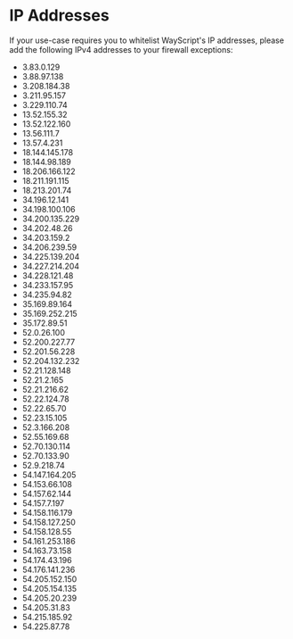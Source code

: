 # IP Addresses

If your use-case requires you to whitelist WayScript's IP addresses, please add the following IPv4 addresses to your firewall exceptions:

* 3.83.0.129
* 3.88.97.138
* 3.208.184.38
* 3.211.95.157
* 3.229.110.74
* 13.52.155.32
* 13.52.122.160
* 13.56.111.7
* 13.57.4.231
* 18.144.145.178
* 18.144.98.189
* 18.206.166.122
* 18.211.191.115
* 18.213.201.74
* 34.196.12.141
* 34.198.100.106
* 34.200.135.229
* 34.202.48.26
* 34.203.159.2
* 34.206.239.59
* 34.225.139.204
* 34.227.214.204
* 34.228.121.48
* 34.233.157.95
* 34.235.94.82
* 35.169.89.164
* 35.169.252.215
* 35.172.89.51
* 52.0.26.100
* 52.200.227.77
* 52.201.56.228
* 52.204.132.232
* 52.21.128.148
* 52.21.2.165
* 52.21.216.62
* 52.22.124.78
* 52.22.65.70
* 52.23.15.105
* 52.3.166.208
* 52.55.169.68
* 52.70.130.114
* 52.70.133.90
* 52.9.218.74
* 54.147.164.205
* 54.153.66.108
* 54.157.62.144
* 54.157.7.197
* 54.158.116.179
* 54.158.127.250
* 54.158.128.55
* 54.161.253.186
* 54.163.73.158
* 54.174.43.196
* 54.176.141.236
* 54.205.152.150
* 54.205.154.135
* 54.205.20.239
* 54.205.31.83
* 54.215.185.92
* 54.225.87.78

